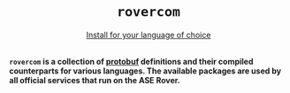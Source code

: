<h1 align="center"><code>rovercom</code></h1>
<div align="center">
  <a href="https://ase.vu.nl/docs/category/rovercom">Install for your language of choice</a>
  <br />
</div>
<br/>

**`rovercom` is a collection of [protobuf](https://protobuf.dev/) definitions and their compiled counterparts for various languages. The available packages are used by all official services that run on the ASE Rover.**
